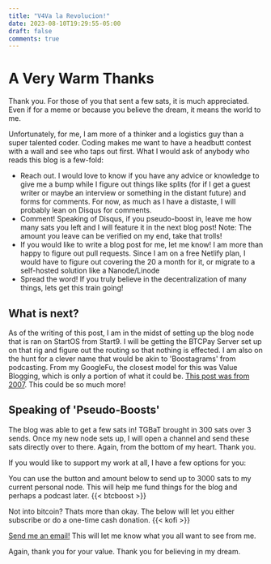 ```yaml
---
title: "V4Va la Revolucion!"
date: 2023-08-10T19:29:55-05:00
draft: false
comments: true
---
```

# A Very Warm Thanks

Thank you. For those of you that sent a few sats, it is much appreciated. Even if for a meme or because you believe the dream, it means the world to me. 

Unfortunately, for me, I am more of a thinker and a logistics guy than a super talented coder. Coding makes me want to have a headbutt contest with a wall and see who taps out first. 
What I would ask of anybody who reads this blog is a few-fold:

- Reach out. I would love to know if you have any advice or knowledge to give me a bump while I figure out things like splits (for if I get a guest writer or maybe an interview or something in the distant future) and forms for comments. For now, as much as I have a distaste, I will probably lean on Disqus for comments. 
- Comment! Speaking of Disqus, if you pseudo-boost in, leave me how many sats you left and I will feature it in the next blog post! Note: The amount you leave can be verified on my end, take that trolls!
- If you would like to write a blog post for me, let me know! I am more than happy to figure out pull requests. Since I am on a free Netlify plan, I would have to figure out covering the 20 a month for it, or migrate to a self-hosted solution like a Nanode/Linode
- Spread the word! If you truly believe in the decentralization of many things, lets get this train going!

## What is next?

As of the writing of this post, I am in the midst of setting up the blog node that is ran on StartOS from Start9. I will be getting the BTCPay Server set up on that rig and figure out the routing so that nothing is effected. 
I am also on the hunt for a clever name that would be akin to 'Boostagrams' from podcasting. From my GoogleFu, the closest model for this was Value Blogging, which is only a portion of what it could be. [This post was from 2007](https://problogger.com/value-blogging-a-new-model-for-success/). This could be so much more!

## Speaking of 'Pseudo-Boosts'

The blog was able to get a few sats in! TGBaT brought in 300 sats over 3 sends. Once my new node sets up, I will open a channel and send these sats directly over to there. 
Again, from the bottom of my heart. Thank you. 


If you would like to support my work at all, I have a few options for you:

You can use the button and amount below to send up to 3000 sats to my current personal node. This will help me fund things for the blog and perhaps a podcast later. 
{{< btcboost >}}

Not into bitcoin? Thats more than okay. The below will let you either subscribe or do a one-time cash donation. 
{{< kofi >}}

[Send me an email!](mailto:tgdhaku@proton.me) This will let me know what you all want to see from me. 

Again, thank you for your value. Thank you for believing in my dream. 


